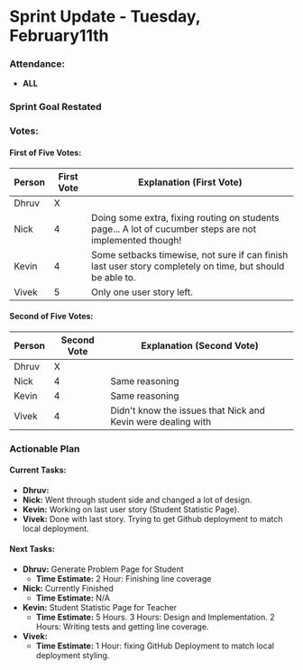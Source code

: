 # Sprint Update - Tuesday, February11th

### Attendance:
- **ALL**

### Sprint Goal Restated

### Votes:

#### First of Five Votes:
| Person   | First Vote | Explanation (First Vote)                                               |
|----------|------------|-------------------------------------------------------------------------|
| Dhruv    | X          |                        |
| Nick   |   4        |  Doing some extra, fixing routing on students page... A lot of cucumber steps are not implemented though!      |
| Kevin    | 4         |  Some setbacks timewise, not sure if can finish last user story completely on time, but should be able to.            |
| Vivek   |  5         |  Only one user story left.                                |

#### Second of Five Votes:
| Person   | Second Vote | Explanation (Second Vote)                                             |
|----------|-------------|-------------------------------------------------------------------------|
| Dhruv    | X           |                                                                       |
| Nick   | 4           |    Same reasoning                                                                    |
| Kevin    | 4           | Same reasoning | 
| Vivek   | 4           |  Didn't know the issues that Nick and Kevin were dealing with |

### Actionable Plan

#### Current Tasks:
- **Dhruv:** 
- **Nick:** Went through student side and changed a lot of design.
- **Kevin:** Working on last user story (Student Statistic Page).
- **Vivek:** Done with last story. Trying to get Github deployment to match local deployment.

#### Next Tasks:
- **Dhruv:** Generate Problem Page for Student
  - **Time Estimate:** 2 Hour: Finishing line coverage
- **Nick:** Currently Finished
  - **Time Estimate:** N/A
- **Kevin:** Student Statistic Page for Teacher
  - **Time Estimate:** 5 Hours. 3 Hours: Design and Implementation. 2 Hours: Writing tests and getting line coverage.
- **Vivek:** 
  - **Time Estimate:** 1 Hour: fixing GitHub Deployment to match local deployment styling.
